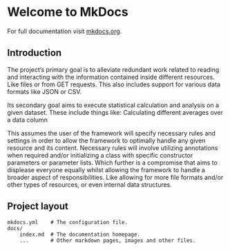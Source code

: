 # Welcome to MkDocs

For full documentation visit [mkdocs.org](https://www.mkdocs.org).

## Introduction
The project’s primary goal is to alleviate redundant work related to reading and interacting 
with the information contained inside different resources. Like files or from GET requests.
This also includes support for various data formats like JSON or CSV.

Its secondary goal aims to execute statistical calculation and analysis on a given dataset. 
These include things like: 
Calculating different averages over a data column 

This assumes the user of the framework will specify necessary rules and settings in order 
to allow the framework to optimally handle any given resource and its content. 
Necessary rules will involve utilizing annotations when required and/or initializing a 
class with specific constructor parameters or parameter lists. Which further is a compromise that aims 
to displease everyone equally whilst allowing the framework to handle a broader aspect of responsibilities.
Like allowing for more file formats and/or other types of resources, or even internal data structures. 


## Project layout

    mkdocs.yml    # The configuration file.
    docs/
        index.md  # The documentation homepage.
        ...       # Other markdown pages, images and other files.
    